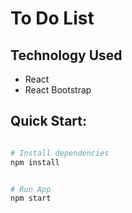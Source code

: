# To Do List

## Technology Used

- React
- React Bootstrap

## Quick Start:

```bash

# Install dependencies
npm install


# Run App
npm start

```
